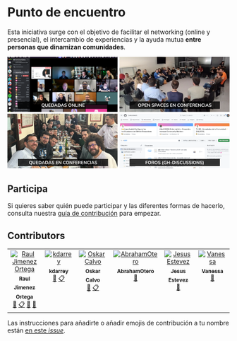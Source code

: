 # Punto de encuentro

Esta iniciativa surge con el objetivo de facilitar el networking (online y presencial), el intercambio de experiencias y la ayuda mutua **entre personas que dinamizan comunidades**.	

![](/images/Punto%20de%20encuentro%20-%20Community%20Builders.png?raw=true)

## Participa

Si quieres saber quién puede participar y las diferentes formas de hacerlo, consulta nuestra [guía de contribución](CONTRIBUTING.md) para empezar.

<!--
## Quiénes somos

Con el objetivo de que podamos conocernos, compartir experiencias y facilitar el networking: 
* Esta PPT -> [Listado de Community Builders](https://docs.google.com/presentation/d/1ResYtqrRDQIEJwsloYyW5NH1FRQJIwSqAJeuplY3bno/edit?usp=sharing) (*Actualmente sólo está accesible para personas que forman parte de la comunidad*)
  * Que incluye las grabaciones (de uso interno) de: [Charlamos con Community Builders](https://github.com/ComBuildersES/charlamos-con-community-builders)
* Hoja de cálculo con los [intereses por participantes](https://docs.google.com/spreadsheets/d/1iruVhaa6c_ZOShmJqpJ2gpNRVowOuCjlmOWKks1kR7I/edit?gid=0#gid=0)
-->

## Contributors

<!-- ALL-CONTRIBUTORS-LIST:START - Do not remove or modify this section -->
<!-- prettier-ignore-start -->
<!-- markdownlint-disable -->
<table>
  <tbody>
    <tr>
      <td align="center" valign="top" width="14.28%"><a href="https://www.rauljimenez.info"><img src="https://avatars.githubusercontent.com/u/826965?v=4?s=100" width="100px;" alt="Raul Jimenez Ortega"/><br /><sub><b>Raul Jimenez Ortega</b></sub></a><br /><a href="#doc-hhkaos" title="Documentation">📖</a> <a href="#eventOrganizing-hhkaos" title="Event Organizing">📋</a> <a href="#maintenance-hhkaos" title="Maintenance">🚧</a> <a href="#ideas-hhkaos" title="Ideas, Planning, & Feedback">🤔</a></td>
      <td align="center" valign="top" width="14.28%"><a href="https://github.com/kdarrey"><img src="https://avatars.githubusercontent.com/u/3646738?v=4?s=100" width="100px;" alt="kdarrey"/><br /><sub><b>kdarrey</b></sub></a><br /><a href="#ideas-kdarrey" title="Ideas, Planning, & Feedback">🤔</a> <a href="#eventOrganizing-kdarrey" title="Event Organizing">📋</a></td>
      <td align="center" valign="top" width="14.28%"><a href="https://github.com/oskarcalvo"><img src="https://avatars.githubusercontent.com/u/85880?v=4?s=100" width="100px;" alt="Oskar Calvo"/><br /><sub><b>Oskar Calvo</b></sub></a><br /><a href="#ideas-oskarcalvo" title="Ideas, Planning, & Feedback">🤔</a> <a href="#eventOrganizing-oskarcalvo" title="Event Organizing">📋</a></td>
      <td align="center" valign="top" width="14.28%"><a href="https://github.com/AbrahamOtero"><img src="https://avatars.githubusercontent.com/u/5107030?v=4?s=100" width="100px;" alt="AbrahamOtero"/><br /><sub><b>AbrahamOtero</b></sub></a><br /><a href="#ideas-AbrahamOtero" title="Ideas, Planning, & Feedback">🤔</a></td>
      <td align="center" valign="top" width="14.28%"><a href="http://jecaestevez.com"><img src="https://avatars.githubusercontent.com/u/1833176?v=4?s=100" width="100px;" alt="Jesus Estevez"/><br /><sub><b>Jesus Estevez</b></sub></a><br /><a href="#ideas-jecaestevez" title="Ideas, Planning, & Feedback">🤔</a></td>
      <td align="center" valign="top" width="14.28%"><a href="https://github.com/v4n3ss4ms"><img src="https://avatars.githubusercontent.com/u/6459533?v=4?s=100" width="100px;" alt="Vanessa"/><br /><sub><b>Vanessa</b></sub></a><br /><a href="#ideas-v4n3ss4ms" title="Ideas, Planning, & Feedback">🤔</a></td>
    </tr>
  </tbody>
</table>

<!-- markdownlint-restore -->
<!-- prettier-ignore-end -->

<!-- ALL-CONTRIBUTORS-LIST:END -->

Las instrucciones para añadirte o añadir emojis de contribución a tu nombre están [en este *issue*]([https://github.com/ComBuildersES/communities-directory/issues/22](https://github.com/ComBuildersES/punto-de-encuentro/issues/35)). 
